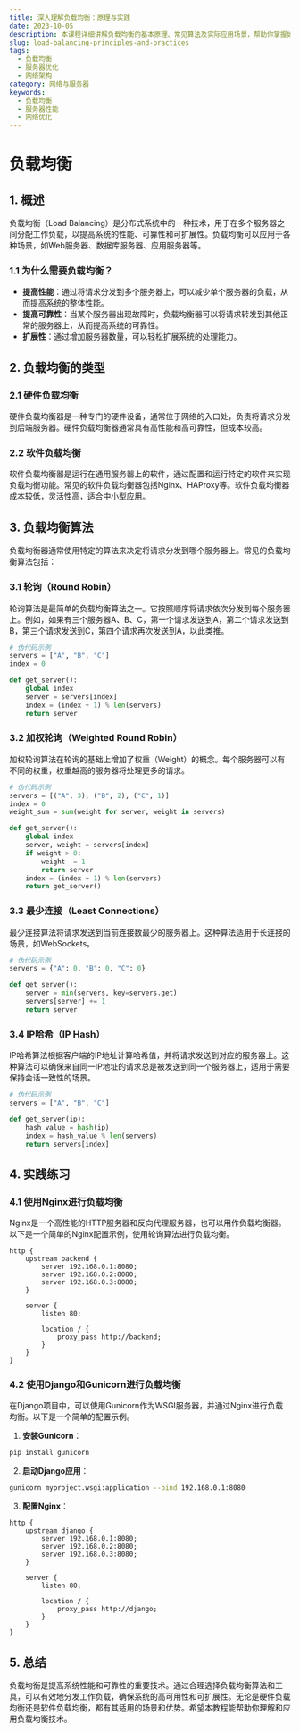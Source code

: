 ```yaml
---
title: 深入理解负载均衡：原理与实践
date: 2023-10-05
description: 本课程详细讲解负载均衡的基本原理、常见算法及实际应用场景，帮助你掌握如何在高流量环境下优化服务器性能。
slug: load-balancing-principles-and-practices
tags:
  - 负载均衡
  - 服务器优化
  - 网络架构
category: 网络与服务器
keywords:
  - 负载均衡
  - 服务器性能
  - 网络优化
---
```


# 负载均衡

## 1. 概述

负载均衡（Load Balancing）是分布式系统中的一种技术，用于在多个服务器之间分配工作负载，以提高系统的性能、可靠性和可扩展性。负载均衡可以应用于各种场景，如Web服务器、数据库服务器、应用服务器等。

### 1.1 为什么需要负载均衡？

- **提高性能**：通过将请求分发到多个服务器上，可以减少单个服务器的负载，从而提高系统的整体性能。
- **提高可靠性**：当某个服务器出现故障时，负载均衡器可以将请求转发到其他正常的服务器上，从而提高系统的可靠性。
- **扩展性**：通过增加服务器数量，可以轻松扩展系统的处理能力。

## 2. 负载均衡的类型

### 2.1 硬件负载均衡

硬件负载均衡器是一种专门的硬件设备，通常位于网络的入口处，负责将请求分发到后端服务器。硬件负载均衡器通常具有高性能和高可靠性，但成本较高。

### 2.2 软件负载均衡

软件负载均衡器是运行在通用服务器上的软件，通过配置和运行特定的软件来实现负载均衡功能。常见的软件负载均衡器包括Nginx、HAProxy等。软件负载均衡器成本较低，灵活性高，适合中小型应用。

## 3. 负载均衡算法

负载均衡器通常使用特定的算法来决定将请求分发到哪个服务器上。常见的负载均衡算法包括：

### 3.1 轮询（Round Robin）

轮询算法是最简单的负载均衡算法之一。它按照顺序将请求依次分发到每个服务器上。例如，如果有三个服务器A、B、C，第一个请求发送到A，第二个请求发送到B，第三个请求发送到C，第四个请求再次发送到A，以此类推。

```python
# 伪代码示例
servers = ["A", "B", "C"]
index = 0

def get_server():
    global index
    server = servers[index]
    index = (index + 1) % len(servers)
    return server
```

### 3.2 加权轮询（Weighted Round Robin）

加权轮询算法在轮询的基础上增加了权重（Weight）的概念。每个服务器可以有不同的权重，权重越高的服务器将处理更多的请求。

```python
# 伪代码示例
servers = [("A", 3), ("B", 2), ("C", 1)]
index = 0
weight_sum = sum(weight for server, weight in servers)

def get_server():
    global index
    server, weight = servers[index]
    if weight > 0:
        weight -= 1
        return server
    index = (index + 1) % len(servers)
    return get_server()
```

### 3.3 最少连接（Least Connections）

最少连接算法将请求发送到当前连接数最少的服务器上。这种算法适用于长连接的场景，如WebSockets。

```python
# 伪代码示例
servers = {"A": 0, "B": 0, "C": 0}

def get_server():
    server = min(servers, key=servers.get)
    servers[server] += 1
    return server
```

### 3.4 IP哈希（IP Hash）

IP哈希算法根据客户端的IP地址计算哈希值，并将请求发送到对应的服务器上。这种算法可以确保来自同一IP地址的请求总是被发送到同一个服务器上，适用于需要保持会话一致性的场景。

```python
# 伪代码示例
servers = ["A", "B", "C"]

def get_server(ip):
    hash_value = hash(ip)
    index = hash_value % len(servers)
    return servers[index]
```

## 4. 实践练习

### 4.1 使用Nginx进行负载均衡

Nginx是一个高性能的HTTP服务器和反向代理服务器，也可以用作负载均衡器。以下是一个简单的Nginx配置示例，使用轮询算法进行负载均衡。

```nginx
http {
    upstream backend {
        server 192.168.0.1:8080;
        server 192.168.0.2:8080;
        server 192.168.0.3:8080;
    }

    server {
        listen 80;

        location / {
            proxy_pass http://backend;
        }
    }
}
```

### 4.2 使用Django和Gunicorn进行负载均衡

在Django项目中，可以使用Gunicorn作为WSGI服务器，并通过Nginx进行负载均衡。以下是一个简单的配置示例。

1. **安装Gunicorn**：

```bash
pip install gunicorn
```

2. **启动Django应用**：

```bash
gunicorn myproject.wsgi:application --bind 192.168.0.1:8080
```

3. **配置Nginx**：

```nginx
http {
    upstream django {
        server 192.168.0.1:8080;
        server 192.168.0.2:8080;
        server 192.168.0.3:8080;
    }

    server {
        listen 80;

        location / {
            proxy_pass http://django;
        }
    }
}
```

## 5. 总结

负载均衡是提高系统性能和可靠性的重要技术。通过合理选择负载均衡算法和工具，可以有效地分发工作负载，确保系统的高可用性和可扩展性。无论是硬件负载均衡还是软件负载均衡，都有其适用的场景和优势。希望本教程能帮助你理解和应用负载均衡技术。